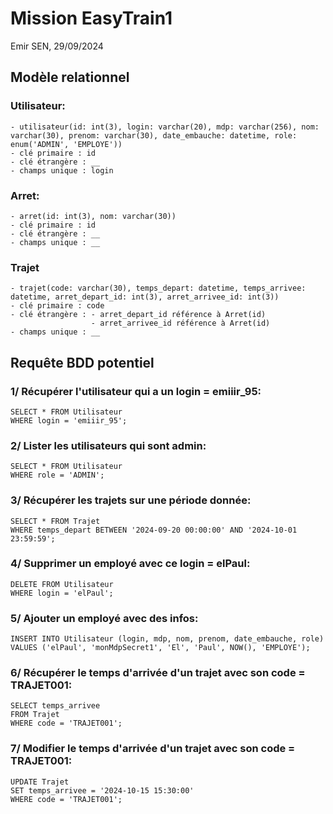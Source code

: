 # Mission EasyTrain1 
Emir SEN, 29/09/2024

## Modèle relationnel

### Utilisateur:
    - utilisateur(id: int(3), login: varchar(20), mdp: varchar(256), nom: varchar(30), prenom: varchar(30), date_embauche: datetime, role: enum('ADMIN', 'EMPLOYE'))
    - clé primaire : id
    - clé étrangère : __
    - champs unique : login

### Arret:
    - arret(id: int(3), nom: varchar(30))
    - clé primaire : id
    - clé étrangère : __
    - champs unique : __

### Trajet
    - trajet(code: varchar(30), temps_depart: datetime, temps_arrivee: datetime, arret_depart_id: int(3), arret_arrivee_id: int(3))
    - clé primaire : code
    - clé étrangère : - arret_depart_id référence à Arret(id)
                      - arret_arrivee_id référence à Arret(id)
    - champs unique : __

## Requête BDD potentiel

### 1/ Récupérer l'utilisateur qui a un login = emiiir_95:
    SELECT * FROM Utilisateur
    WHERE login = 'emiiir_95';


### 2/ Lister les utilisateurs qui sont admin:
    SELECT * FROM Utilisateur 
    WHERE role = 'ADMIN';

### 3/ Récupérer les trajets sur une période donnée:
    SELECT * FROM Trajet 
    WHERE temps_depart BETWEEN '2024-09-20 00:00:00' AND '2024-10-01 23:59:59';

### 4/ Supprimer un employé avec ce login = elPaul:
    DELETE FROM Utilisateur 
    WHERE login = 'elPaul';

### 5/ Ajouter un employé avec des infos:
    INSERT INTO Utilisateur (login, mdp, nom, prenom, date_embauche, role) 
    VALUES ('elPaul', 'monMdpSecret1', 'El', 'Paul', NOW(), 'EMPLOYE');

### 6/ Récupérer le temps d'arrivée d'un trajet avec son code = TRAJET001:
    SELECT temps_arrivee 
    FROM Trajet 
    WHERE code = 'TRAJET001';

### 7/ Modifier le temps d'arrivée d'un trajet avec son code = TRAJET001:
    UPDATE Trajet 
    SET temps_arrivee = '2024-10-15 15:30:00' 
    WHERE code = 'TRAJET001';
